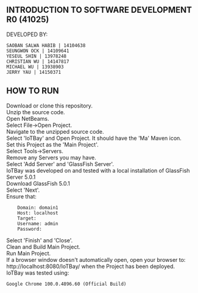 ## INTRODUCTION TO SOFTWARE DEVELOPMENT R0 (41025)

DEVELOPED BY:  

	SAOBAN SALWA HABIB | 14104638  
	SEUNGWON OCK | 14109641  
	YESEUL SHIN | 13978248  
	CHRISTIAN WU | 14147817  
	MICHAEL WU | 13938903  	
	JERRY YAU | 14150371  
	

## HOW TO RUN

Download or clone this repository.<br />
Unzip the source code.<br />
Open NetBeams.<br />
Select File->Open Project.<br />
Navigate to the unzipped source code.<br />
Select 'IoTBay' and Open Project. It should have the 'Ma' Maven icon.<br />
Set this Project as the 'Main Project'.<br />
Select Tools->Servers.<br />
Remove any Servers you may have.<br />
Select 'Add Server' and 'GlassFish Server'.<br />
IoTBay was developed on and tested with a local installation of GlassFish Server 5.0.1<br />
Download GlassFish 5.0.1<br />
Select 'Next'.<br />
Ensure that:  

		Domain: domain1
		Host: localhost
		Target:
		Username: admin
		Password:
Select 'Finish' and 'Close'.<br />
Clean and Build Main Project.<br />
Run Main Project.<br />
If a browser window doesn't automatically open, open your browser to: http://localhost:8080/IoTBay/ when the Project has been deployed.<br />
IoTBay was tested using:  

	Google Chrome 100.0.4896.60 (Official Build)

